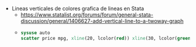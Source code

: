- Lineas verticales de colores  grafica de lineas en Stata
	- https://www.statalist.org/forums/forum/general-stata-discussion/general/1406627-add-vertical-line-to-a-twoway-graph
	- ```stata
	  sysuse auto
	  scatter price mpg, xline(20, lcolor(red)) xline(30, lcolor(green))
	  ```